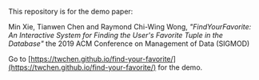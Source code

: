 This repository is for the demo paper:

Min Xie, Tianwen Chen and Raymond Chi-Wing Wong,
_"FindYourFavorite: An Interactive System for Finding the User's Favorite Tuple in the Database"_
the 2019 ACM Conference on Management of Data (SIGMOD)

Go to [https://twchen.github.io/find-your-favorite/](https://twchen.github.io/find-your-favorite/) for the demo.
